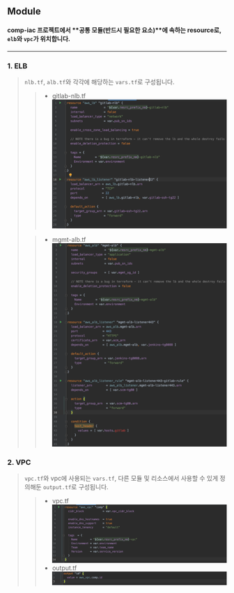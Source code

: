 ## **Module**
#### comp-iac 프로젝트에서 **공통 모듈(반드시 필요한 요소)**에 속하는 resource로, `elb`와 `vpc`가 위치합니다.
---
### 1. ELB  
> `nlb.tf`, `alb.tf`와 각각에 해당하는 `vars.tf`로 구성됩니다.
>> - gitlab-nlb.tf
![Screenshot](../img/nlb.png)
>
>> - mgmt-alb.tf
![Screenshot](../img/alb.png)
>
### 2. VPC  
> `vpc.tf`와 vpc에 사용되는 `vars.tf`, 다른 모듈 및 리소스에서 사용할 수 있게 정의해둔 `output.tf`로 구성됩니다.
>> - vpc.tf
![Screenshot](../img/vpc.png)
>> - output.tf
 ![Screenshot](../img/output.png)